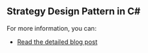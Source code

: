﻿## Strategy Design Pattern in C#

For more information, you can:
- [Read the detailed blog post](#)
